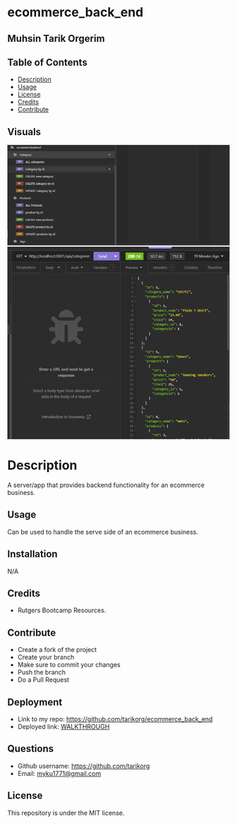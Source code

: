   # ecommerce_back_end


  ## Muhsin Tarik Orgerim

  ## Table of Contents
  - [Description](#description)
  - [Usage](#usage)
  - [License](#license)
  - [Credits](#credits)
  - [Contribute](#contribute)
  


  ## Visuals
  <img src="Images/image1.png">
  <img src="Images/image2.png">
 

  # Description
  A server/app that provides backend functionality for an ecommerce business.


  ## Usage
  Can be used to handle the serve side of an ecommerce business.

  ## Installation
  N/A

  ## Credits
  - Rutgers Bootcamp Resources.

  ## Contribute
  - Create a fork of the project
  - Create your branch
  - Make sure to commit your changes
  - Push the branch
  - Do a Pull Request

  ## Deployment
  - Link to my repo: https://github.com/tarikorg/ecommerce_back_end
  - Deployed link: [WALKTHROUGH](https://drive.google.com/file/d/1D6kkFzZxMoI0mZQH1lL1h-nMHvLg2Pwr/view?usp=sharing)
   
  ## Questions
  - Github username: https://github.com/tarikorg
  - Email: myku1771@gmail.com


  ## License
  This repository is under the MIT license.

